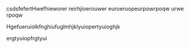 csdsfefertHwefhieworer reirhjioerouwer euroeruopeurpowrpoqw urwe rpoqw

Hgefueruiolkfnghiufuglmhjklyuiopertyuioghjk

ergtyuiopfrgtyui

